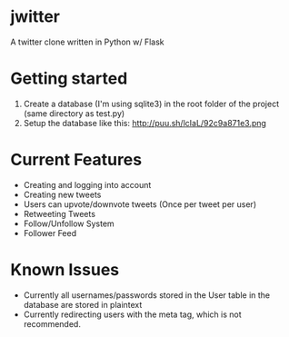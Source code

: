 # jwitter
A twitter clone written in Python w/ Flask


# Getting started
1. Create a database (I'm using sqlite3) in the root folder of the project (same directory as test.py)
2. Setup the database like this: http://puu.sh/lcIaL/92c9a871e3.png

# Current Features
* Creating and logging into account
* Creating new tweets
* Users can upvote/downvote tweets (Once per tweet per user)
* Retweeting Tweets
* Follow/Unfollow System
* Follower Feed


# Known Issues
* Currently all usernames/passwords stored in the User table in the database are stored in plaintext
* Currently redirecting users with the meta tag, which is not recommended.  